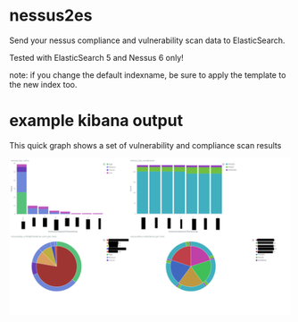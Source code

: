 # nessus2es
Send your nessus compliance and vulnerability scan data to ElasticSearch.

Tested with ElasticSearch 5 and Nessus 6 only!

note: if you change the default indexname, be sure to apply the template to the new index too.

# example kibana output
This quick graph shows a set of vulnerability and compliance scan results

<img src="https://github.com/Ar0xA/nessus2es/blob/master/quick_graph.png?raw=true">
